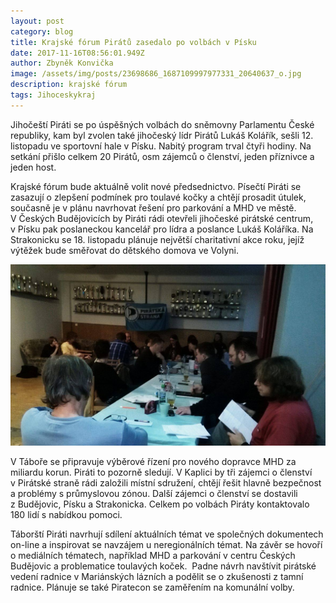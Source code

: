 ```yaml
---
layout: post
category: blog
title: Krajské fórum Pirátů zasedalo po volbách v Písku
date: 2017-11-16T08:56:01.949Z
author: Zbyněk Konvička
image: /assets/img/posts/23698686_1687109997977331_20640637_o.jpg
description: krajské fórum
tags: Jihoceskykraj
---
```

Jihočeští Piráti se po úspěšných volbách do sněmovny
Parlamentu České republiky, kam byl zvolen také jihočeský lídr Pirátů Lukáš
Kolářík, sešli 12. listopadu ve sportovní hale v Písku. Nabitý program
trval čtyři hodiny. Na setkání přišlo celkem 20 Pirátů, osm zájemců o členství,
jeden příznivce a jeden host.

Krajské fórum bude aktuálně volit nové
předsednictvo. Písečtí Piráti se zasazují o zlepšení podmínek pro toulavé kočky
a chtějí prosadit útulek, současně je v plánu navrhovat řešení pro
parkování a MHD ve městě. V Českých Budějovicích by Piráti rádi otevřeli jihočeské
pirátské centrum, v Písku pak poslaneckou kancelář pro lídra a poslance
Lukáš Koláříka. Na Strakonicku se 18. listopadu plánuje největší charitativní
akce roku, jejíž výtěžek bude směřovat do dětského domova ve Volyni. 

![null](/assets/img/posts/23633501_1687109981310666_1844650266_o.jpg)

V Táboře se připravuje výběrové řízení pro
nového dopravce MHD za miliardu korun. Piráti to pozorně sledují.
V Kaplici by tři zájemci o členství v Pirátské straně rádi založili
místní sdružení, chtějí řešit hlavně bezpečnost a problémy s průmyslovou
zónou. Další zájemci o členství se dostavili z Budějovic, Písku a
Strakonicka. Celkem po volbách Piráty kontaktovalo 180 lidí s nabídkou
pomoci. 

Táborští Piráti navrhují sdílení aktuálních témat ve
společných dokumentech on-line a inspirovat se navzájem u neregionálních témat.
Na závěr se hovoří o mediálních tématech, například MHD a parkování
v centru Českých Budějovic a problematice toulavých koček.  Padne návrh navštívit pirátské vedení radnice
v Mariánských lázních a podělit se o zkušenosti z tamní radnice.
Plánuje se také Piratecon se zaměřením na komunální volby.
